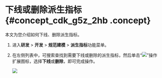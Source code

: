 # 下线或删除派生指标 {#concept_cdk_g5z_2hb .concept}

本文为您介绍如何下线、删除派生指标。

1.  进入**研发** \> **开发** \> **规范建模** \> **派生指标**功能菜单。
2.  在左侧列表中，可搜索查找到需要下线或删除的派生指标，然后单击“![](http://static-aliyun-doc.oss-cn-hangzhou.aliyuncs.com/assets/img/149421/155599248641484_zh-CN.png)”操作扩展图标，选择**下线**或**删除**，即可完成操作。

    ![](http://static-aliyun-doc.oss-cn-hangzhou.aliyuncs.com/assets/img/149421/155599248641485_zh-CN.png)


